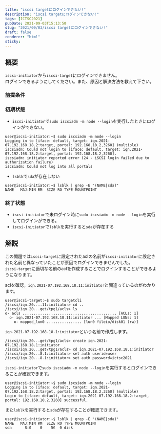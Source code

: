 ```yaml
---
title: "iscsi targetにログインできない!"
description: "iscsi targetにログインできない!"
tags: [ICTSC2021]
pubDate: 2021-09-03T15:13:50
slug: "2021/09/03/iscsi targetにログインできない!"
draft: false
renderer: "html"
sticky: 
---
```



<h2>概要</h2>



<p><code>iscsi-initiator</code>から<code>iscsi-target</code>にログインできません。  <br>
ログインできるようにしてください。また、原因と解決方法を教えて下さい。</p>



<h3>前提条件</h3>



<h3>初期状態</h3>



<ul><li><code>iscsi-initiator</code>で<code>sudo iscsiadm -m node --login</code>を実行したときにログインができない。</li></ul>


<div class="wp-block-syntaxhighlighter-code "><pre class="brush: plain; title: ; title: ; notranslate" title=""><code>user@iscsi-initiator:~$ sudo iscsiadm -m node --login
Logging in to &#91;iface: default, target: iqn.2021-07.192.168.18.2:target, portal: 192.168.18.2,3260] (multiple)
iscsiadm: Could not login to &#91;iface: default, target: iqn.2021-07.192.168.18.2:target, portal: 192.168.18.2,3260].
iscsiadm: initiator reported error (24 - iSCSI login failed due to authorization failure)
iscsiadm: Could not log into all portals</code></pre></div>


<ul><li><code>lsblk</code>で<code>sda</code>が存在しない</li></ul>


<div class="wp-block-syntaxhighlighter-code "><pre class="brush: plain; title: ; title: ; notranslate" title=""><code>user@iscsi-initiator:~$ lsblk | grep -E &quot;(NAME|sda)&quot;
NAME   MAJ:MIN RM  SIZE RO TYPE MOUNTPOINT</code></pre></div>


<h3>終了状態</h3>



<ul><li><code>iscsi-initiator</code>で未ログイン時に<code>sudo iscsiadm -m node --login</code>を実行してログインができる。</li><li><code>iscsi-initiator</code>で<code>lsblk</code>を実行すると<code>sda</code>が存在する</li></ul>



<h2>解説</h2>



<p>この問題では<code>iscsi-target</code>に設定されたaclの名前が<code>iscsi-initiator</code>に設定された名前と異なっていたことが原因でログインできませんでした。<br>
<code>iscsi-target</code>に適切な名前のaclを作成することでログインすることができるようになります。</p>



<p>aclを確認。<code>iqn.2021-07.192.168.18.11:initiator</code>と間違っているのがわかります。</p>


<div class="wp-block-syntaxhighlighter-code "><pre class="brush: plain; title: ; title: ; notranslate" title=""><code>user@iscsi-target:~$ sudo targetcli
/iscsi/iqn.20....11:initiator&gt; cd ..
/iscsi/iqn.20...get/tpg1/acls&gt; ls
o- acls ........................................... &#91;ACLs: 1]
  o- iqn.2021-07.192.168.18.11:initiator ... &#91;Mapped LUNs: 1]
    o- mapped_lun0 ................ &#91;lun0 fileio/disk01 (rw)]</code></pre></div>


<p><code>iqn.2021-07.192.168.18.1:initiator</code>という名前で作成します。</p>


<div class="wp-block-syntaxhighlighter-code "><pre class="brush: plain; title: ; title: ; notranslate" title=""><code>/iscsi/iqn.20...get/tpg1/acls&gt; create iqn.2021-07.192.168.18.1:initiator
/iscsi/iqn.20...get/tpg1/acls&gt; cd iqn.2021-07.192.168.18.1:initiator
/iscsi/iqn.20...8.1:initiator&gt; set auth userid=user
/iscsi/iqn.20...8.1:initiator&gt; set auth password=ictsc2021</code></pre></div>


<p><code>iscsi-initiator</code>で<code>sudo iscsiadm -m node --login</code>を実行するとログインできることが確認できます。</p>


<div class="wp-block-syntaxhighlighter-code "><pre class="brush: plain; title: ; title: ; notranslate" title=""><code>user@iscsi-initiator:~$ sudo iscsiadm -m node --login
Logging in to &#91;iface: default, target: iqn.2021-07.192.168.18.2:target, portal: 192.168.18.2,3260] (multiple)
Login to &#91;iface: default, target: iqn.2021-07.192.168.18.2:target, portal: 192.168.18.2,3260] successful.</code></pre></div>


<p>また<code>lsblk</code>を実行すると<code>sda</code>が存在することが確認できます。</p>


<div class="wp-block-syntaxhighlighter-code "><pre class="brush: plain; title: ; title: ; notranslate" title=""><code>user@iscsi-initiator:~$ lsblk | grep -E &quot;(NAME|sda)&quot;
NAME   MAJ:MIN RM  SIZE RO TYPE MOUNTPOINT
sda      8:0    0    5G  0 disk </code></pre></div>